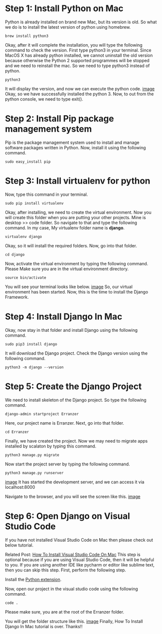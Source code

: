 # Step 1: Install Python on Mac
Python is already installed on brand new Mac, but its version is old. So what we do is to install the latest version of python using homebrew.
```
brew install python3
```
Okay, after it will complete the installation, you will type the following command to check the version. First type python3 in your terminal. Since MacOS X has already python installed, we cannot uninstall the old version because otherwise the Python 2 supported programmes will be stopped and we need to reinstall the mac. So we need to type python3 instead of python.
```
python3
```
It will display the version, and now we can execute the python code.
[image]()
Okay, so we have successfully installed the python 3. Now, to out from the python console, we need to type exit().

# Step 2: Install Pip package management system
Pip is the package management system used to install and manage software packages written in Python. Now, install it using the following command.
```
sudo easy_install pip
```
# Step 3: Install virtualenv for python
Now, type this command in your terminal.
```
sudo pip install virtualenv
```
Okay, after installing, we need to create the virtual environment. Now you will create this folder when you are putting your other projects. Mine is desktop >> code folder. So navigate to that and type the following command. In my case, My virtualenv folder name is **django**.
```
virtualenv django
```
Okay, so it will install the required folders. Now, go into that folder.
```
cd django
```
Now, activate the virtual environment by typing the following command. Please Make sure you are in the virtual environment directory.
```
source bin/activate
```
You will see your terminal looks like below.
[image]()
So, our virtual environment has been started. Now, this is the time to install the Django Framework.

# Step 4: Install Django In Mac
Okay, now stay in that folder and install Django using the following command.
```
sudo pip3 install django
```
It will download the Django project. Check the Django version using the following command.
```
python3 -m django --version
```

# Step 5: Create the Django Project
We need to install skeleton of the Django project. So type the following command.
```
django-admin startproject Erranzer
```
Here, our project name is Erranzer. Next, go into that folder.
```
cd Erranzer
```
Finally, we have created the project. Now we may need to migrate apps installed by scalaton by typing this command.
```
python3 manage.py migrate
```
Now start the project server by typing the following command.
```
python3 manage.py runserver
```
[image]()
It has started the development server, and we can access it via localhost:8000

Navigate to the browser, and you will see the screen like this.
[image]()

# Step 6: Open Django on Visual Studio Code
If you have not installed Visual Studio Code on Mac then please check out below tutorial. 

Related Post:  [How To Install Visual Studio Code On Mac](https://appdividend.com/2018/03/17/how-to-install-visual-studio-code-on-mac/)
This step is optional because if you are using Visual Studio Code, then it will be helpful to you. If you are using another IDE like pycharm or editor like sublime text, then you can skip this step. First, perform the following step.

Install the [Python extension](https://marketplace.visualstudio.com/items?itemName=ms-python.python).

Now, open our project in the visual studio code using the following command.
```
code .
```
Please make sure, you are at the root of the Erranzer folder.

You will get the folder structure like this.
[image]()
Finally, How To Install Django In Mac tutorial is over. Thanks!!
